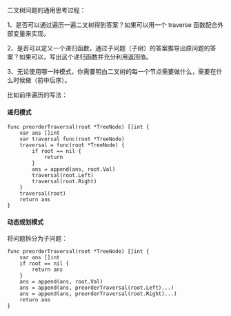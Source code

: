 二叉树问题的通用思考过程：

1、是否可以通过遍历一遍二叉树得到答案？如果可以用一个 traverse 函数配合外部变量来实现。

2、是否可以定义一个递归函数，通过子问题（子树）的答案推导出原问题的答案？如果可以，写出这个递归函数并充分利用返回值。

3、无论使用哪一种模式，你需要明白二叉树的每一个节点需要做什么，需要在什么时候做（前中后序）。





比如前序遍历的写法：

#### 递归模式

```
func preorderTraversal(root *TreeNode) []int {
    var ans []int
    var traversal func(root *TreeNode)
    traversal = func(root *TreeNode) {
        if root == nil {
            return
        }
        ans = append(ans, root.Val)
        traversal(root.Left)
        traversal(root.Right)
    }
    traversal(root)
    return ans
}
```



#### 动态规划模式

将问题拆分为子问题：

```
func preorderTraversal(root *TreeNode) []int {
    var ans []int
    if root == nil {
        return ans
    }
    ans = append(ans, root.Val)
    ans = append(ans, preorderTraversal(root.Left)...)
    ans = append(ans, preorderTraversal(root.Right)...)
    return ans
}
```

